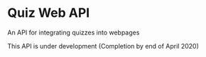# Quiz Web API
An API for integrating quizzes into webpages

This API is under development (Completion by end of April 2020)
